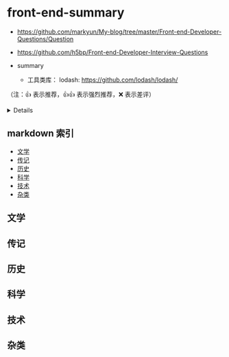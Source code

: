 # front-end-summary

* https://github.com/markyun/My-blog/tree/master/Front-end-Developer-Questions/Question

* https://github.com/h5bp/Front-end-Developer-Interview-Questions

- summary

  + 工具类库： lodash: https://github.com/lodash/lodash/

（注：:+1: 表示推荐，:+1::+1: 表示强烈推荐，:x: 表示差评）

<details>
  
  - [License](#license)
  
</details>

## markdown 索引

- [文学](#文学)
- [传记](#传记)
- [历史](#历史)
- [科学](#科学)
- [技术](#技术)
- [杂类](#杂类)

## 文学

## 传记

## 历史

## 科学

## 技术

## 杂类
